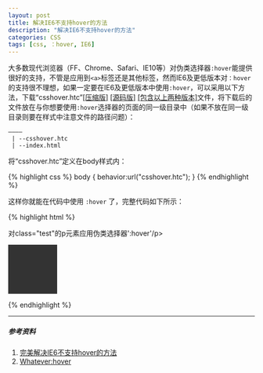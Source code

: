 ```yaml
---
layout: post
title: 解决IE6不支持hover的方法
description: "解决IE6不支持hover的方法"
categories: CSS
tags: [css, ：hover, IE6]
---
```


大多数现代浏览器（FF、Chrome、Safari、IE10等）对伪类选择器`:hover`能提供很好的支持，不管是应用到`<a>`标签还是其他标签，然而IE6及更低版本对`：hover`的支持很不理想，如果一定要在IE6及更低版本中使用`:hover`，可以采用以下方法，下载“csshover.htc”[[压缩版]](http://peterned.home.xs4all.nl/htc/csshover3.htc) [[源码版]](http://peterned.home.xs4all.nl/htc/csshover3-source.htc) [[包含以上两种版本]](http://www.xs4all.nl/~peterned/htc/csshover3.zip)文件，将下载后的文件放在与你想要使用`:hover`选择器的页面的同一级目录中（如果不放在同一级目录则要在样式中注意文件的路径问题）：

	————
	 | --csshover.htc
	 | --index.html

将“csshover.htc”定义在body样式内：

{% highlight css %}
body { behavior:url("csshover.htc"); }
{% endhighlight %}

这样你就能在代码中使用 `:hover` 了，完整代码如下所示：

{% highlight html %}
<!DOCTYPE html PUBLIC "-//W3C//DTD XHTML 1.0 Transitional//EN" "http://www.w3.org/TR/xhtml1/DTD/xhtml1-transitional.dtd">
<html xmlns="http://www.w3.org/1999/xhtml">
<head>
<meta http-equiv="Content-Type" content="text/html; charset=gb2312" />
<title>解决IE6不支持hover的方法</title>
<style type="text/css">
	body { behavior:url("csshover.htc"); }
	p.test{width:100px; height:100px; background:#333;}
	p.test:hover{width:200px; height:200px;}
</style>
</head>
<body>
	<p>对class="test"的p元素应用伪类选择器':hover'/p>
	<p class="test"></p>
</body>
</html>
{% endhighlight %}

----------

##### 参考资料
1. [完美解决IE6不支持hover的方法](http://www.w3cfuns.com/thread-347-1-1.html)
2. [Whatever:hover](http://peterned.home.xs4all.nl/csshover.html)
